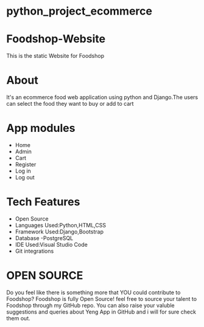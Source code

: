 # python_project_ecommerce
# Foodshop-Website
This is the static Website for Foodshop

# About

It's an ecommerce food web application using python and Django.The users can select the food they want to buy or add to cart

# App modules

* Home
* Admin
* Cart
* Register
* Log in
* Log out

# Tech Features

* Open Source
* Languages Used:Python,HTML,CSS
* Framework Used:Django,Bootstrap
* Database -PostgreSQL
* IDE Used:Visual Studio Code
* Git integrations

# OPEN SOURCE

Do you feel like there is something more that YOU could contribute to Foodshop? Foodshop is fully Open Source! feel free to source your talent to Foodshop through my GitHub repo. You can also raise your valuble suggestions and queries about Yeng App in GitHub and i will for sure check them out.
